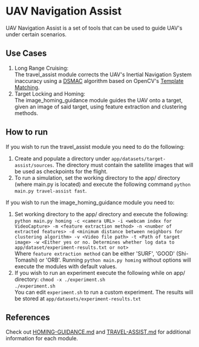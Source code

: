 # UAV Navigation Assist
UAV Navigation Assist is a set of tools that can be used to guide UAV's under certain scenarios.

## Use Cases
1. Long Range Cruising:<br>
The travel_assist module corrects the UAV's Inertial Navigation System inaccuracy using a [DSMAC](https://en.wikipedia.org/wiki/TERCOM#DSMAC) algorithm based on OpenCV's [Template Matching](https://en.wikipedia.org/wiki/Template_matching#:~:text=Template%20matching%20is%20a%20technique,to%20detect%20edges%20in%20images.).
2. Target Locking and Homing:<br>
The image_homing_guidance module guides the UAV onto a target, given an image of said target, using feature extraction and clustering methods.

## How to run
If you wish to run the travel_assist module you need to do the following:<br>
1. Create and populate a directory under `app/datasets/target-assist/sources`. The directory must contain the satellite images that will be used as checkpoints for the flight.
2. To run a simulation, set the working directory to the app/ directory (where main.py is located) and execute the following command `python main.py travel-assist fast`.

If you wish to run the image_homing_guidance module you need to:<br>
1. Set working directory to the app/ directory and execute the following:
```python main.py homing -c <camera URL> -i <webcam index for VideoCapture> -m <feature extraction method> -n <number of extracted features> -d <minimum distance between neighbors for clustering algorithm> -v <Video file path> -t <Path of target image> -w <Either yes or no. Determines whether log data to app/dataset/experiment-results.txt or not>```
<br>Where `feature extraction method` can be either 'SURF', 'GOOD' (Shi-Tomashi) or 'ORB'. Running `python main.py homing` without options will execute the modules with default values.
2. If you wish to run an experiment execute the following while on app/ directory:
```chmod -x ./experiment.sh```<br>```./experiment.sh```<br>
You can edit `experiment.sh` to run a custom experiment. The results will be stored at `app/datasets/experiment-results.txt`

## References
Check out [HOMING-GUIDANCE.md](https://github.com/VasilisAthanasiou/uav-nav-assist/blob/master/HOMING-GUIDANCE.md) and [TRAVEL-ASSIST.md](https://github.com/VasilisAthanasiou/uav-nav-assist/blob/master/TRAVEL-ASSIST.md) for additional information for each module.


   


